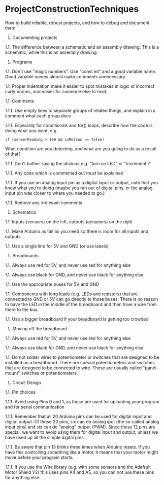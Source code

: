 # ProjectConstructionTechniques

How to build reliable, robust projects, and how to debug and document them

1. Documenting projects

1.1. The difference between a schematic and an assembly drawing: This is a
schematic, while this is an assembly drawing

1. Programs

1.1. Don't use "magic numbers". Use "const int" 
and a good variable name. Good variable names almost make comments 
unnecessary.

1.1. Proper indentation make it easier to spot mistakes in logic or
incorrect curly braces, and easier for someone else to read

1.1. Comments

1.1.1. Use empty lines to separate groups of related things, and explain
in a comment what each group does

1.1.1. Especially for conditionals and for() loops, 
describe how the code is doing what you want, e.g.

````if (sensorReading > 100 && inMotion == false)````

What condition are you detecting, and what are you going to do as a result of that?

1.1.1. Don't bother saying the obvious e.g. "turn on LED" or "increment i"

1.1.1. Any code which is commented out must be explained 

1.1.1. If you use an analog input pin as a digital input or output, 
note that you know what you're doing (maybe you ran out of digital pins, 
or the analog input pin was closer to where you needed to go.)

1.1.1. Remove any irrelevant comments


1. Schematics

1.1. Inputs (sensors) on the left, outputs (actuators) on the right

1.1.  Make Arduino as tall as you need so there is room for all 
inputs and outputs

1.1. Use a single line for 5V and GND (or use labels)


1. Breadboards

1.1. Always use red for 5V, and never use red for anything else

1.1. Always use black for GND, and never use black for anything else

1.1. Use the appropriate buses for 5V and GND

1.1. Components with long leads (e.g. LEDs and resistors) that are connected
to GND or 5V can go directly to those buses. There is no reason to have the
LED in the middle of the breadboard and then have a wire from there to the
bus.

1.1. Use a bigger breadboard if your breadboard is getting too crowded


1. Moving off the breadboard

1.1. Always use red for 5V, and never use red for anything else

1.1. Always use black for GND, and never use black for anything else

1.1. Do not solder wires to potentiometer or switches that are designed to be
installed on a breadboard.  There are special potentiometers and switches that
are designed to be connected to wire. These are usually called "panel-mount"
switches or potentiometers.

1. Circuit Design

1.1. Pin choices

1.1.1. Avoid using Pins 0 and 1, as these are used for uploading your program
and for serial communication

1.1.1. Remember that all 20 Arduino pins can be used for digital input and
digital output. Of these 20 pins, six can do analog iput (the so-called analog
input pins) and six can do "analog" output (PWM). Since these 12 pins are
special, we want to avoid using them for digital input and output, unless we
have used up all the simple digital pins

1.1.1. Be aware that pin 13 blinks three times when Arduino resets. If you
have this controlling something like a motor, it means that your motor might
move before your program starts.

1.1.1. If you use the Wire library 
(e.g. with some sensors and the Adafruit Motor Shield V2) 
this uses pins A4 and A5, so you can not use these pins for anything else.
